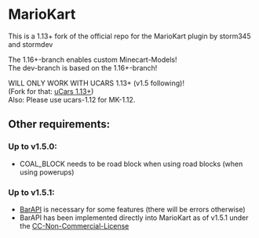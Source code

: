MarioKart
=========

This is a 1.13+ fork of the official repo for the MarioKart plugin by storm345 and stormdev

The 1.16+-branch enables custom Minecart-Models!    
The dev-branch is based on the 1.16+-branch!

WILL ONLY WORK WITH UCARS 1.13+ (v1.5 following)!  
(Fork for that: [uCars 1.13+](https://github.com/Jakllp/ucars))  
Also: Please use ucars-1.12 for MK-1.12.

## Other requirements:
### Up to v1.5.0:
- COAL_BLOCK needs to be road block when using road blocks (when using powerups)

### Up to v1.5.1:
- [BarAPI](https://github.com/confuser/BarAPI) is necessary for some features (there will be errors otherwise)
- BarAPI has been implemented directly into MarioKart as of v1.5.1 under the [CC-Non-Commercial-License](https://github.com/confuser/BarAPI/blob/master/licence.txt)
